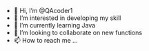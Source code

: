 - 👋 Hi, I’m @QAcoder1  
- 👀 I’m interested in developing my skill
- 🌱 I’m currently learning Java
- 💞️ I’m looking to collaborate on new functions
- 📫 How to reach me ...

<!---
QAcoder1/QAcoder1 is a ✨ special ✨ repository because its `README.md` (this file) appears on your GitHub profile.
You can click the Preview link to take a look at your changes.
--->
